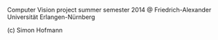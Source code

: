 Computer Vision project summer semester 2014 @ Friedrich-Alexander Universität Erlangen-Nürnberg

(c) Simon Hofmann
